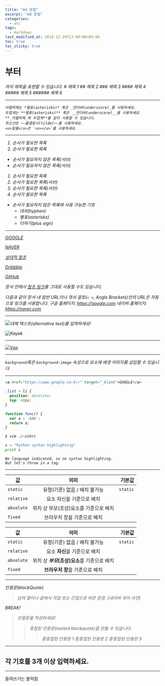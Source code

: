 ```yaml
---
title: "md 문법"
excerpt: "md 문법"
categories:
  - etc
tags:
  - markdown
last_modified_at: 2018-12-29T13:00:00+09:00
toc: true
toc_sticky: true
---
```


<h1>부터 <h6>까지 제목을 표현할 수 있습니다.
# 제목 1
## 제목 2
### 제목 3
#### 제목 4
##### 제목 5
###### 제목 6

-----------------------
```
이텔릭체는 *별표(asterisks)* 혹은 _언더바(underscore)_를 사용하세요.
두껍게는 **별표(asterisks)** 혹은 __언더바(underscore)__를 사용하세요.
**_이텔릭체_와 두껍게**를 같이 사용할 수 있습니다.
취소선은 ~~물결표시(tilde)~~를 사용하세요.
<u>밑줄</u>은 `<u></u>`를 사용하세요.
```
-----------------

1. 순서가 필요한 목록
1. 순서가 필요한 목록
  - 순서가 필요하지 않은 목록(서브)
  - 순서가 필요하지 않은 목록(서브)
1. 순서가 필요한 목록
  1. 순서가 필요한 목록(서브)
  1. 순서가 필요한 목록(서브)
1. 순서가 필요한 목록

- 순서가 필요하지 않은 목록에 사용 가능한 기호
  - 대쉬(hyphen)
  * 별표(asterisks)
  + 더하기(plus sign)

--------------------

  [GOOGLE](https://google.com)

  [NAVER](https://naver.com "링크 설명(title)을 작성하세요.")

  [상대적 참조](../users/login)

  [Dribbble][Dribbble link]

  [GitHub][1]

  문서 안에서 [참조 링크]를 그대로 사용할 수도 있습니다.

  다음과 같이 문서 내 일반 URL이나 꺾쇠 괄호(`< >`, Angle Brackets)안의 URL은 자동으로 링크를 사용합니다.
  구글 홈페이지: https://google.com
  네이버 홈페이지: <https://naver.com>

  [Dribbble link]: https://dribbble.com
  [1]: https://github.com
  [참조 링크]: https://naver.com "네이버로 이동합니다!"

--------------------------------

![대체 텍스트(alternative text)를 입력하세요!](http://www.gstatic.com/webp/gallery/5.jpg "링크 설명(title)을 작성하세요.")

![Kayak][logo]

[logo]: http://www.gstatic.com/webp/gallery/2.jpg "To go kayaking."



---------------
[![Vue](/images/vue.png)](https://kr.vuejs.org/)

--------------------
`background`혹은 `background-image` 속성으로 요소에 배경 이미지를 삽입할 수 있습니다.


-------------------------------
```html
<a href="https://www.google.co.kr/" target="_blank">GOOGLE</a>
```

```css
.list > li {
  position: absolute;
  top: 40px;
}
```

```javascript
function func() {
  var a = 'AAA';
  return a;
}
```

```bash
$ vim ./~zshrc
```

```python
s = "Python syntax highlighting"
print s
```

```
No language indicated, so no syntax highlighting.
But let's throw in a tag.
```
---------------------------

| 값 | 의미 | 기본값 |
|---|:---:|---:|
| `static` | 유형(기준) 없음 / 배치 불가능 | `static` |
| `relative` | 요소 자신을 기준으로 배치 |  |
| `absolute` | 위치 상 부모(조상)요소를 기준으로 배치 |  |
| `fixed` | 브라우저 창을 기준으로 배치 |  |

값 | 의미 | 기본값
---|:---:|---:
`static` | 유형(기준) 없음 / 배치 불가능 | `static`
`relative` | 요소 **자신**을 기준으로 배치 |
`absolute` | 위치 상 **_부모_(조상)요소**를 기준으로 배치 |
`fixed` | **브라우저 창**을 기준으로 배치 |

------------------------------------
인용문(blockQuote)

> 남의 말이나 글에서 직접 또는 간접으로 따온 문장.
> _(네이버 국어 사전)_

BREAK!

> 인용문을 작성하세요!
>> 중첩된 인용문(nested blockquote)을 만들 수 있습니다.
>>> 중중첩된 인용문 1
>>> 중중첩된 인용문 2
>>> 중중첩된 인용문 3

-------------------------------
각 기호를 3개 이상 입력하세요.
---


------------------------
들여쓰기는 블럭됨
